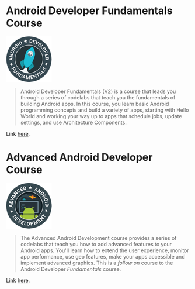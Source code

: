 # Android Developer Fundamentals Course
 
 ![ADF](https://github.com/StarkSources/blog/blob/master/img/adf_logo.png "Fundamentals")
 
> Android Developer Fundamentals (V2) is a course that leads you through a series of codelabs that teach you the fundamentals of
building Android apps. In this course, you learn basic Android programming concepts and build a variety of apps, starting with 
Hello World and working your way up to apps that schedule jobs, update settings, and use Architecture Components.

Link [here](https://codelabs.developers.google.com/android-training/).


# Advanced Android Developer Course

![AAD](https://github.com/StarkSources/blog/blob/master/img/aad_logo.png "Advanced")

> The Advanced Android Development course provides a series of codelabs that teach you how to add advanced features to your Android apps.
You'll learn how to extend the user experience, monitor app performance, use geo features, make your apps 
accessible and implement advanced graphics.
This is a *follow on* course to the Android Developer *Fundamentals* course.

Link [here](https://codelabs.developers.google.com/advanced-android-training/).


